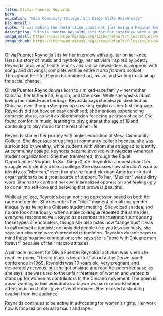```yaml
---
title: Olivia Puentes Reynolds
born: 
education: "Mesa Community College, San Diego State University"
bio_detail: 
quote: "I was making the declaration about not just being a Mexican American. I was a Chicana. It had nothing to do with what other people said, it is my declaration and it came from me."
description: "Olivia Puentes Reynolds sits for her interview with a guitar on her knee. Hers is a story of music and mythology, her activism inspired by poetry. Reynolds’ archive of health reports and radical newsletters is peppered with songs and drawings, complete with an entire <em>teatro frontera </em>booklet. Throughout her life, Reynolds combined art, music, and writing to stand up for social change."
image_small: https://chicanapormiraza.org/sites/default/files/styles/medium/public/oliviapuentesreynolds.jpg
image_thumb: https://chicanapormiraza.org/sites/default/files/styles/square_thumbnail/public/oliviapuentesreynolds.jpg
--- 
```


Olivia Puentes Reynolds sits for her interview with a guitar on her knee. Hers is a story of music and mythology, her activism inspired by poetry. Reynolds’ archive of health reports and radical newsletters is peppered with songs and drawings, complete with an entire <em>teatro frontera</em> booklet. Throughout her life, Reynolds combined art, music, and writing to stand up for social change.

Olivia Puentes Reynolds was born to a mixed-race family – her mother Chicana, her father Irish, English, and Cherokee. While she speaks about loving her mixed-race heritage, Reynolds says she always identified as Chicana, even though she grew up speaking English as her first language. Reynolds did not have an easy childhood; she mentions experiencing domestic abuse, as well as discrimination for being a person of color. She found comfort in music, learning to play guitar at the age of 18 and continuing to play music for the rest of her life.

Reynolds started her journey with higher education at Mesa Community College. She discusses struggling at community college because she was surrounded by wealthy, white students with whom she struggled to identify. At community college, Reynolds became involved with Mexican-American student organizations. She then transferred, through the Equal Opportunities Program, to San Diego State. Reynolds is honest about her struggle with identity while at college. She discusses how she didn’t want to identify as “Mexican,” even though she found Mexican-American student organizations to be a great source of support. To her, “Mexican” was a dirty word. She had to confront her own internalized oppression and feeling ugly to come into self-love and believing that brown is beautiful.

While at college, Reynolds began noticing oppression based on both her race and gender. She describes her “click” moment of realizing gender inequality as being in a Chicano student meeting. She voiced an idea, and no one took it seriously; when a male colleague repeated the same idea, everyone responded well. Reynolds describes the frustration surrounding these types of encounters, though she also notes how “dangerous” it was to call oneself a feminist; not only did people take you less seriously, she says, but also men weren’t attracted to feminists. Reynolds doesn’t seem to mind these negative connotations; she says she is “done with Chicano men forever” because of their macho attitudes.

A pinnacle moment for Olivia Puentes Reynolds’ activism was when she read her poem, “I heard black is beautiful,” aloud at the Denver youth conference in 1969. Reynolds was 19 years old, very pregnant, and desperately nervous, but she got onstage and read her poem because, as she says, she was used to the unfair treatment of women and wanted to stand up for women as contributors to the Chicano movement. The poem is about wanting to feel beautiful as a brown woman in a world where attention is most often given to white voices. She received a standing ovation from the audience.

Reynolds continues to be active in advocating for women’s rights. Her work now is focused on sexual assault and rape.  
